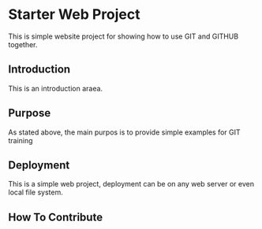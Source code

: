 # Starter Web Project 

This is simple website project for showing how to use GIT and GITHUB together.

## Introduction

This is an introduction araea.

## Purpose
As stated above, the main purpos is to provide simple examples for GIT training

##  Deployment
This is a simple web project, deployment can be on any web server or even local file system.

## How To Contribute
